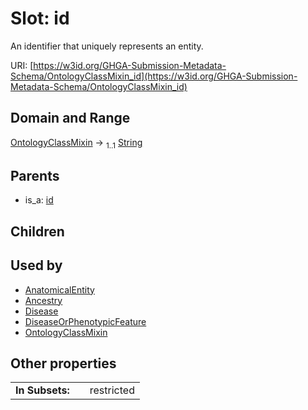 
# Slot: id


An identifier that uniquely represents an entity.

URI: [https://w3id.org/GHGA-Submission-Metadata-Schema/OntologyClassMixin_id](https://w3id.org/GHGA-Submission-Metadata-Schema/OntologyClassMixin_id)


## Domain and Range

[OntologyClassMixin](OntologyClassMixin.md) &#8594;  <sub>1..1</sub> [String](types/String.md)

## Parents

 *  is_a: [id](id.md)

## Children


## Used by

 * [AnatomicalEntity](AnatomicalEntity.md)
 * [Ancestry](Ancestry.md)
 * [Disease](Disease.md)
 * [DiseaseOrPhenotypicFeature](DiseaseOrPhenotypicFeature.md)
 * [OntologyClassMixin](OntologyClassMixin.md)

## Other properties

|  |  |  |
| --- | --- | --- |
| **In Subsets:** | | restricted |

